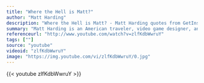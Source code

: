 ```yaml
---
title: "Where the Hell is Matt?"
author: "Matt Harding"
description: "Where the Hell is Matt? - Matt Harding quotes from GetInspired365.com"
summary: "Matt Harding is an American traveler, video game designer, and Internet celebrity known as Dancing Matt for his viral videos that show him dancing in front of landmarks and street scenes in various international locations. Harding has since received widespread coverage of his travel exploits in major print and broadcast media outlets, and was hired by Visa to star in their Travel Happy campaign"
referenceurl: "http://www.youtube.com/watch?v=zlfKdbWwruY"
tags: [""]
source: "youtube"
videoid: "zlfKdbWwruY"
image: "https://img.youtube.com/vi/zlfKdbWwruY/0.jpg"
---
```


{{< youtube zlfKdbWwruY >}}
